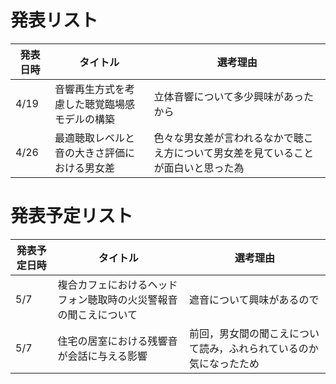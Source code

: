 # 発表リスト

発表日時|タイトル|選考理由
-|-|-
4/19|音響再生方式を考慮した聴覚臨場感モデルの構築|立体音響について多少興味があったから
4/26|最適聴取レベルと音の大きさ評価における男女差|色々な男女差が言われるなかで聴こえ方について男女差を見ていることが面白いと思った為

# 発表予定リスト

発表予定日時|タイトル|選考理由
-|-|-
5/7|複合カフェにおけるヘッドフォン聴取時の火災警報音の聞こえについて|遮音について興味があるので
5/7|住宅の居室における残響音が会話に与える影響|前回，男女間の聞こえについて読み，ふれられているのか気になったため
